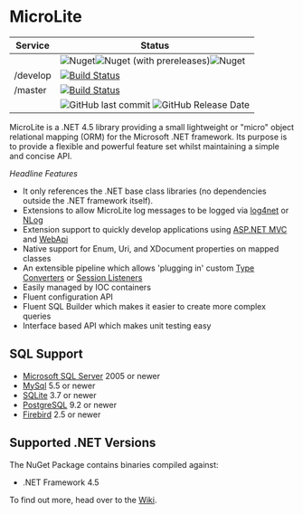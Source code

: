 MicroLite
=========

|Service|Status|
|-------|------|
||![Nuget](https://img.shields.io/nuget/dt/MicroLite)![Nuget (with prereleases)](https://img.shields.io/nuget/vpre/MicroLite)![Nuget](https://img.shields.io/nuget/v/MicroLite)|
|/develop|[![Build Status](https://dev.azure.com/trevorpilley/MicroLite-ORM/_apis/build/status/MicroLite-ORM.MicroLite?branchName=develop)](https://dev.azure.com/trevorpilley/MicroLite-ORM/_build/latest?definitionId=36&branchName=develop)|
|/master|[![Build Status](https://dev.azure.com/trevorpilley/MicroLite-ORM/_apis/build/status/MicroLite-ORM.MicroLite?branchName=master)](https://dev.azure.com/trevorpilley/MicroLite-ORM/_build/latest?definitionId=36&branchName=master)|
||![GitHub last commit](https://img.shields.io/github/last-commit/MicroLite-ORM/MicroLite) ![GitHub Release Date](https://img.shields.io/github/release-date/MicroLite-ORM/MicroLite)|

MicroLite is a .NET 4.5 library providing a small lightweight or "micro" object relational mapping (ORM) for the Microsoft .NET framework. Its purpose is to provide a flexible and powerful feature set whilst maintaining a simple and concise API.

_Headline Features_

* It only references the .NET base class libraries (no dependencies outside the .NET framework itself).
* Extensions to allow MicroLite log messages to be logged via [log4net](https://github.com/MicroLite-ORM/MicroLite.Logging.Log4Net#microlitelogginglog4net) or [NLog](https://github.com/MicroLite-ORM/MicroLite.Logging.NLog#microliteloggingnlog)
* Extension support to quickly develop applications using [ASP.NET MVC](https://github.com/MicroLite-ORM/MicroLite.Extensions.Mvc#microliteextensionsmvc) and [WebApi](https://github.com/MicroLite-ORM/MicroLite.Extensions.WebApi#microliteextensionswebapi)
* Native support for Enum, Uri, and XDocument properties on mapped classes
* An extensible pipeline which allows 'plugging in' custom [Type Converters](https://github.com/MicroLite-ORM/MicroLite/wiki/Type-Converters) or [Session Listeners](https://github.com/MicroLite-ORM/MicroLite/wiki/Listeners)
* Easily managed by IOC containers
* Fluent configuration API
* Fluent SQL Builder which makes it easier to create more complex queries
* Interface based API which makes unit testing easy

## SQL Support

* [Microsoft SQL Server](https://github.com/MicroLite-ORM/MicroLite/wiki#configuring-the-connection) 2005 or newer
* [MySql](https://github.com/MicroLite-ORM/MicroLite/wiki/Using-MySql) 5.5 or newer
* [SQLite](https://github.com/MicroLite-ORM/MicroLite/wiki/Using-SQLite) 3.7 or newer
* [PostgreSQL](https://github.com/MicroLite-ORM/MicroLite/wiki/Using-PostgreSQL) 9.2 or newer
* [Firebird](https://github.com/MicroLite-ORM/MicroLite/wiki/Using-Firebird) 2.5 or newer

## Supported .NET Versions

The NuGet Package contains binaries compiled against:

* .NET Framework 4.5

To find out more, head over to the [Wiki](https://github.com/MicroLite-ORM/MicroLite/wiki).
